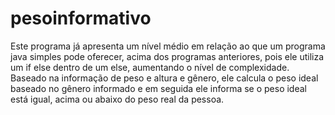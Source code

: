 # pesoinformativo
Este programa já apresenta um nível médio em relação ao que um programa java simples pode oferecer, acima dos programas anteriores, pois ele utiliza um if else dentro de um else, aumentando o nível de complexidade. Baseado na informação de peso e altura e gênero, ele calcula o peso ideal baseado no gênero informado e em seguida ele informa se o peso ideal está igual, acima ou abaixo do peso real da pessoa.
